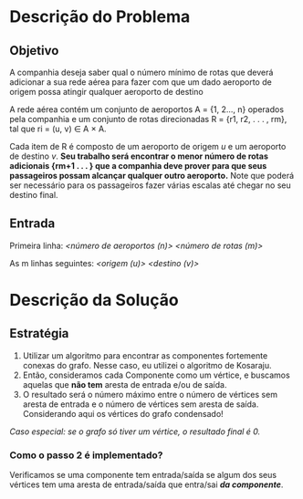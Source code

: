 # Descrição do Problema
## Objetivo

A companhia deseja saber qual o número mínimo de rotas que deverá adicionar a sua rede aérea para fazer com que um dado aeroporto de origem possa atingir qualquer aeroporto de destino

A rede aérea contém um conjunto de aeroportos A = \{1, 2..., n\} operados pela companhia e um conjunto de rotas direcionadas R = \{r1, r2, . . . , rm\}, tal que ri = (u, v) ∈ A × A. 

Cada item de R é composto de um aeroporto de origem _u_ e um aeroporto de destino _v_. **Seu trabalho será encontrar o menor número de rotas adicionais \{rm+1 . . . \} que a companhia deve prover para que seus passageiros possam alcançar qualquer outro aeroporto.** Note que poderá ser necessário para os passageiros fazer várias escalas até chegar no seu destino final.

## Entrada

Primeira linha: *<número de aeroportos (n)> <número de rotas (m)>*

As m linhas seguintes: *<origem (u)> <destino (v)>*

# Descrição da Solução
## Estratégia
1. Utilizar um algoritmo para encontrar as componentes fortemente conexas do grafo. Nesse caso, eu utilizei o algoritmo de Kosaraju.
2.  Então, consideramos cada Componente como um vértice, e buscamos aquelas que **não tem** aresta de entrada e/ou de saída.   
3.  O resultado será o número máximo entre o número de vértices sem aresta de entrada e o número de vértices sem aresta de saída.
    Considerando aqui os vértices do grafo condensado!

_Caso especial: se o grafo só tiver um vértice, o resultado final é 0._

### Como o passo 2 é implementado?
Verificamos se uma componente tem entrada/saída se algum dos seus vértices tem uma aresta de entrada/saída que entra/sai **_da componente_**.
